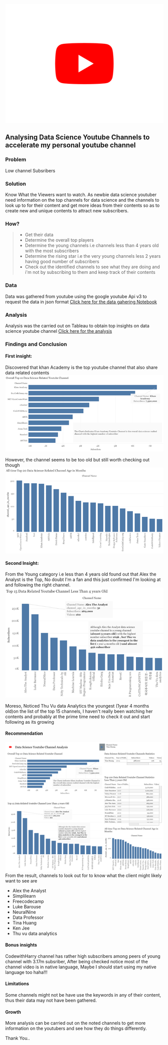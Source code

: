 ![Logo](youtube-logo-hd-8.png)

## Analysing Data Science Youtube Channels to accelerate my personal youtube channel

### Problem 
Low channel Subsribers

### Solution 
Know What the Viewers want to watch. 
As newbie data science youtuber need information on the top channels for data science and the channels to look up to for their content and get more ideas from their contents so as to create new and unique contents to attract new subscribers.

### How?
>- Get their data
>- Determine the overall top players
>- Determine the young channels i.e channels less than 4 years old with the most subscribers
>- Determine the rising star i.e the very young channels less 2 years having good number of subscribers
>- Check out the identified channels to see what they are doing and i'm not by subscribing to them and keep track of their contents 

### Data
Data was gathered from youtube using the google youtube Api v3 to request the data in json format 
[Click here for the data gahering Notebook](https://github.com/Ayobami6/Youtube-Analysis/blob/master/Youtube_data_analysis.ipynb ) 

### Analysis 
Analysis was the carried out on Tableau to obtain top insights on data science youtube channel
[Click here for the analysis](https://public.tableau.com/views/Youtube-Analysis/Dashboard1?:language=en-US&:display_count=n&:origin=viz_share_link)

### Findings and Conclusion 
#### First insight:
Discovered that khan Academy is the top youtube channel that also share data related contents
![img](Overall-Top-DS-YT-Channel.png)

However, the channel seems to be too old but still worth checking out though
![img](Tops-Ages.png)

#### Second Insight:
From the Young category i.e less than 4 years old found out that Alex the Analyst is the Top, No doubt I'm a fan and this just confirmed I'm looking at and following the right channel. 
![img](Top-15-Young.png)

Moreso, Noticed Thu Vu data Analytics the youngest (1year 4 months old)on the list of the top 15 channels, I haven't really been watching her contents and probably at the prime time need to check it out and start following as its growing 

#### Recommendation
![img](DS-YT-Dashboard-2.png)
From the result, channels to look out for to know what the client might likely want to see are 
* Alex the Analyst
* Simplilearn
* Freecodecamp
* Luke Barouse
* NeuralNine
* Data Professor
* Tina Huang 
* Ken Jee 
* Thu vu data analytics 

#### Bonus insights 
CodewithHarry channel has rather high subscribers among peers of young channel with 3.17m subsriber, After being checked notice most of the channel video is in native language, Maybe I should start using my native language too haha!!!

#### Limitations 
Some channels might not be have use the keywords in any of their content, thus their data may not have been gathered. 

#### Growth 
More analysis can be carried out on the noted channels to get more information on the youtubers and see how they do things differently. 

Thank You..





